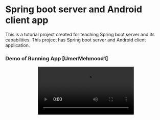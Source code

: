 # Spring boot server and Android client app
This is a tutorial project created for teaching Spring boot server and its capabilities. This project has Spring boot server and Android client application.


### Demo of Running App [UmerMehmood1]
<center>
<video src="./SpringBootRunningDemo.mp4>  
</center>
## Server functionalities ##
 - Work with MySQL Database using Spring JPA
 - Provide REST API using Spring Web

## Client functionalities ##
 - Provides a form to create new student
 - Lists all the student objects in a RecyclerView
 - Lists all the courses objects in a RecyclerView